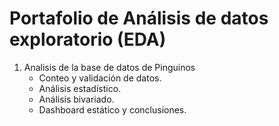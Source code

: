 # Portafolio de Análisis de datos exploratorio (EDA)

1. Analisis de la base de datos de Pinguinos
   - Conteo y validación de datos.
   - Análisis estadístico.
   - Análisis bivariado.
   - Dashboard estático y conclusiones.
